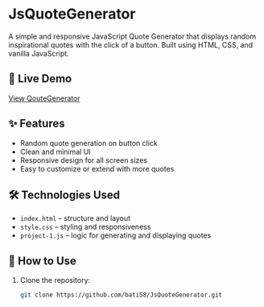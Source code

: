 # JsQuoteGenerator

A simple and responsive JavaScript Quote Generator that displays random inspirational quotes with the click of a button. Built using HTML, CSS, and vanilla JavaScript.

## 🔗 Live Demo
[View QouteGenerator](https://bati58.github.io/JsQuoteGenerator/)

## ✨ Features
- Random quote generation on button click
- Clean and minimal UI
- Responsive design for all screen sizes
- Easy to customize or extend with more quotes

## 🛠 Technologies Used
- `index.html` – structure and layout
- `style.css` – styling and responsiveness
- `project-1.js` – logic for generating and displaying quotes

## 🚀 How to Use
1. Clone the repository:
   ```bash
   git clone https://github.com/bati58/JsQuoteGenerator.git
